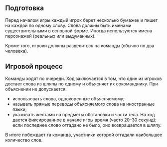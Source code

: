 ## Подготовка

Перед началом игры каждый игрок берет несколько бумажек и пишет на каждой по одному слову. Слова должны быть именами существительными в основной форме. Иногда используются имена персонажей (реальных или выдуманных).

Кроме того, игроки должны разделиться на команды (обычно по два человека).

## Игровой процесс

Команды ходят по очереди. Ход заключается в том, что один из игроков достает слова из шляпы по одному и объясняет их сокоманднику. При объяснении не допускается.

- использовать слова, однокоренные объясняемому;
- называть прямые переводы объясняемого слова на иностранные языки;
- указывать жестами на предметы обстановки и части тела.
На ход дается фиксированное в начале игры время (часто 20–30 секунд); если последнее слово отгадано не было, оно возвращается в шляпу.

В итоге побеждает та команда, участники которой отгадали наибольшее количество слов.